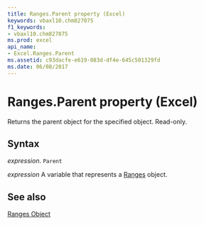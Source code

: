 ```yaml
---
title: Ranges.Parent property (Excel)
keywords: vbaxl10.chm827075
f1_keywords:
- vbaxl10.chm827075
ms.prod: excel
api_name:
- Excel.Ranges.Parent
ms.assetid: c93dacfe-e619-083d-df4e-645c501329fd
ms.date: 06/08/2017
---
```



# Ranges.Parent property (Excel)

Returns the parent object for the specified object. Read-only.


## Syntax

 _expression_. `Parent`

 _expression_ A variable that represents a [Ranges](Excel.Ranges.md) object.


## See also


[Ranges Object](Excel.Ranges.md)

